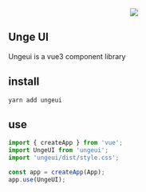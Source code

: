 <div align=center>
    <a href="https://peterroe.github.io/ungeui/">
        <img  src="https://img-blog.csdnimg.cn/4843e19340f1432d9f24de61e16b9bce.png">
    </a>
</div>

## Unge UI

Ungeui is a vue3 component library

## install

```shell
yarn add ungeui
```

## use

```js
import { createApp } from 'vue';
import UngeUI from 'ungeui';
import 'ungeui/dist/style.css';

const app = createApp(App);
app.use(UngeUI);
```
